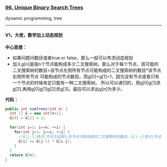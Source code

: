 ### [96. Unique Binary Search Trees](https://leetcode.com/problems/unique-binary-search-trees/)

dynamic programming, tree

---

#### V1，大佬，数学加上动态规划

**中心思想：**
- 如果问题问数目或者true or false，那么一般可以考虑动态规划
- 加入g[n]是指n个节点能构成多少二叉搜索树。那么对于每个节点，其可能的二叉搜索树的数目=该节点左侧所有节点可能构成的二叉搜索树的数目*该节点右侧所有节点
可能构成的节点数目。而g[0]=g[1]=1，因为没有节点或者只有一个节点的时候肯定只能有一种二叉搜索树。
所以可以递归的，用g[0]g[1]求g[2],再用g[0]g[1]g[2]求g[3]。最后可以求出g[n]为多少。

**代码：**
```java
public int numTrees(int n) {
  int [] G = new int[n+1];
  G[0] = G[1] = 1;
    
  for(int i=2; i<=n; ++i) {
    for(int j=1; j<=i; ++j) {
      //G[j-1]表示j节点左边那么多节点可能构成的二叉搜索树的数目。G[i-j]表示j节点右侧一直到i（最后一个节点）的那么多节点数能构成的二叉搜索书的数目   
      G[i] += G[j-1] * G[i-j];
    }
  }
  return G[n];
}
```

